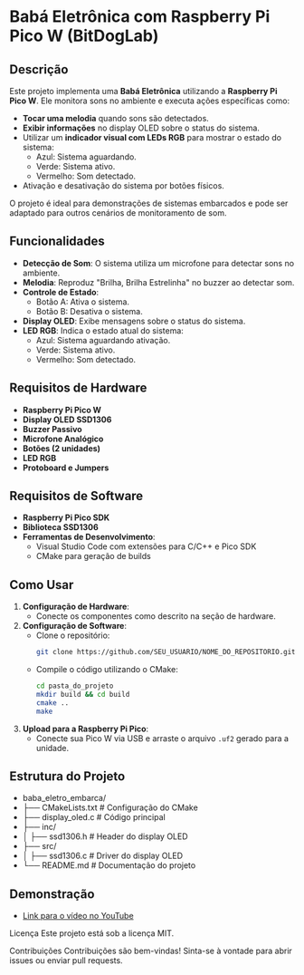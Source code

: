 # Babá Eletrônica com Raspberry Pi Pico W (BitDogLab)

## Descrição
Este projeto implementa uma **Babá Eletrônica** utilizando a **Raspberry Pi Pico W**. Ele monitora sons no ambiente e executa ações específicas como:
- **Tocar uma melodia** quando sons são detectados.
- **Exibir informações** no display OLED sobre o status do sistema.
- Utilizar um **indicador visual com LEDs RGB** para mostrar o estado do sistema:
  - Azul: Sistema aguardando.
  - Verde: Sistema ativo.
  - Vermelho: Som detectado.
- Ativação e desativação do sistema por botões físicos.

O projeto é ideal para demonstrações de sistemas embarcados e pode ser adaptado para outros cenários de monitoramento de som.

## Funcionalidades
- **Detecção de Som**: O sistema utiliza um microfone para detectar sons no ambiente.
- **Melodia**: Reproduz "Brilha, Brilha Estrelinha" no buzzer ao detectar som.
- **Controle de Estado**:
  - Botão A: Ativa o sistema.
  - Botão B: Desativa o sistema.
- **Display OLED**: Exibe mensagens sobre o status do sistema.
- **LED RGB**: Indica o estado atual do sistema:
  - Azul: Sistema aguardando ativação.
  - Verde: Sistema ativo.
  - Vermelho: Som detectado.

## Requisitos de Hardware
- **Raspberry Pi Pico W**
- **Display OLED SSD1306**
- **Buzzer Passivo**
- **Microfone Analógico**
- **Botões (2 unidades)**
- **LED RGB**
- **Protoboard e Jumpers**

## Requisitos de Software
- **Raspberry Pi Pico SDK**
- **Biblioteca SSD1306**
- **Ferramentas de Desenvolvimento**:
  - Visual Studio Code com extensões para C/C++ e Pico SDK
  - CMake para geração de builds

## Como Usar
1. **Configuração de Hardware**:
   - Conecte os componentes como descrito na seção de hardware.
2. **Configuração de Software**:
   - Clone o repositório: 
     ```bash
     git clone https://github.com/SEU_USUARIO/NOME_DO_REPOSITORIO.git
     ```
   - Compile o código utilizando o CMake:
     ```bash
     cd pasta_do_projeto
     mkdir build && cd build
     cmake ..
     make
     ```
3. **Upload para a Raspberry Pi Pico**:
   - Conecte sua Pico W via USB e arraste o arquivo `.uf2` gerado para a unidade.

## Estrutura do Projeto
- baba_eletro_embarca/
- ├── CMakeLists.txt        # Configuração do CMake
- ├── display_oled.c        # Código principal
- ├── inc/
- │   ├── ssd1306.h         # Header do display OLED
- ├── src/
- │   ├── ssd1306.c         # Driver do display OLED
- └── README.md             # Documentação do projeto
## Demonstração
- [Link para o vídeo no YouTube](https://www.youtube.com/watch?v=NBzkNKW0teI)

Licença
Este projeto está sob a licença MIT.

Contribuições
Contribuições são bem-vindas! Sinta-se à vontade para abrir issues ou enviar pull requests.







